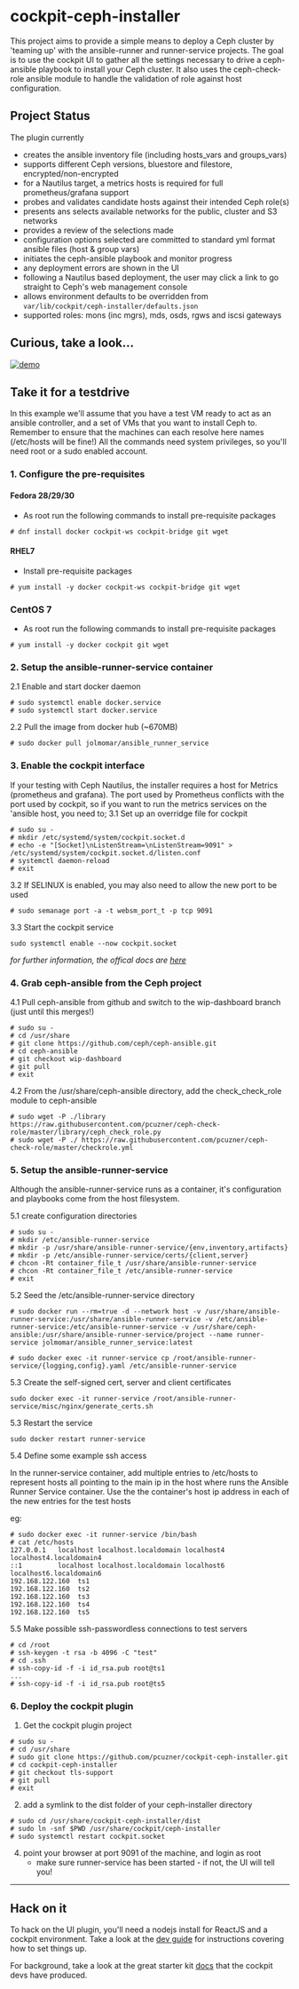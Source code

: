 # cockpit-ceph-installer
This project aims to provide a simple means to deploy a Ceph cluster by 'teaming up' with the ansible-runner and runner-service projects. The goal is to use the cockpit UI to gather all the settings necessary to drive a ceph-ansible playbook to install your Ceph cluster. It also uses the ceph-check-role ansible module to handle the validation of role against host configuration.

## Project Status
The plugin currently
- creates the ansible inventory file (including hosts_vars and groups_vars)
- supports different Ceph versions, bluestore and filestore, encrypted/non-encrypted
- for a Nautilus target, a metrics hosts is required for full prometheus/grafana support
- probes and validates candidate hosts against their intended Ceph role(s)
- presents ans selects available networks for the public, cluster and S3 networks
- provides a review of the selections made
- configuration options selected are committed to standard yml format ansible files (host & group vars)
- initiates the ceph-ansible playbook and monitor progress
- any deployment errors are shown in the UI
- following a Nautilus based deployment, the user may click a link to go straight to Ceph's web management console
- allows environment defaults to be overridden from `var/lib/cockpit/ceph-installer/defaults.json`
- supported roles: mons (inc mgrs), mds, osds, rgws and iscsi gateways

## Curious, take a look...

[![demo](screenshots/ceph-installer-2019-04.gif)](https://youtu.be/wIw7RjHPhzs)

## Take it for a testdrive
In this example we'll assume that you have a test VM ready to act as an ansible controller, and a set of VMs that you want to install Ceph to. Remember to ensure that the machines can each resolve here names (/etc/hosts will be fine!) All the commands need system privileges, so you'll need root or a sudo enabled account.
### 1. Configure the pre-requisites
#### **Fedora 28/29/30**
  * As root run the following commands to install pre-requisite packages
```
# dnf install docker cockpit-ws cockpit-bridge git wget
```

#### **RHEL7**
  * Install pre-requisite packages
```
# yum install -y docker cockpit-ws cockpit-bridge git wget
```

### **CentOS 7**
* As root run the following commands to install pre-requisite packages
```
# yum install -y docker cockpit git wget
```

### 2. Setup the ansible-runner-service container

2.1 Enable and start docker daemon
```
# sudo systemctl enable docker.service
# sudo systemctl start docker.service
```

2.2 Pull the image from docker hub (~670MB)
```
# sudo docker pull jolmomar/ansible_runner_service
```

### 3. Enable the cockpit interface
If your testing with Ceph Nautilus, the installer requires a host for Metrics (prometheus and grafana). The port used by Prometheus conflicts with the port used by cockpit, so if you want to run the metrics services on the 'ansible host, you need to;
  3.1 Set up an overridge file for cockpit
```
# sudo su -
# mkdir /etc/systemd/system/cockpit.socket.d
# echo -e "[Socket]\nListenStream=\nListenStream=9091" > /etc/systemd/system/cockpit.socket.d/listen.conf
# systemctl daemon-reload
# exit
```
  3.2 If SELINUX is enabled, you may also need to allow the new port to be used
```
# sudo semanage port -a -t websm_port_t -p tcp 9091
```
  3.3 Start the cockpit service
```
sudo systemctl enable --now cockpit.socket
```
*for further information, the offical docs are [here](https://cockpit-project.org/guide/latest/listen.html)*

### 4. Grab ceph-ansible from the Ceph project
4.1 Pull ceph-ansible from github and switch to the wip-dashboard branch (just until this merges!)
```
# sudo su -
# cd /usr/share
# git clone https://github.com/ceph/ceph-ansible.git
# cd ceph-ansible
# git checkout wip-dashboard
# git pull
# exit
```
4.2 From the /usr/share/ceph-ansible directory, add the check_check_role module to ceph-ansible
```
# sudo wget -P ./library https://raw.githubusercontent.com/pcuzner/ceph-check-role/master/library/ceph_check_role.py
# sudo wget -P ./ https://raw.githubusercontent.com/pcuzner/ceph-check-role/master/checkrole.yml
```

### 5. Setup the ansible-runner-service
Although the ansible-runner-service runs as a container, it's configuration and playbooks come from the host filesystem.

5.1 create configuration directories
```
# sudo su -
# mkdir /etc/ansible-runner-service
# mkdir -p /usr/share/ansible-runner-service/{env,inventory,artifacts}
# mkdir -p /etc/ansible-runner-service/certs/{client,server}
# chcon -Rt container_file_t /usr/share/ansible-runner-service
# chcon -Rt container_file_t /etc/ansible-runner-service
# exit
```
5.2 Seed the /etc/ansible-runner-service directory

```
# sudo docker run --rm=true -d --network host -v /usr/share/ansible-runner-service:/usr/share/ansible-runner-service -v /etc/ansible-runner-service:/etc/ansible-runner-service -v /usr/share/ceph-ansible:/usr/share/ansible-runner-service/project --name runner-service jolmomar/ansible_runner_service:latest

# sudo docker exec -it runner-service cp /root/ansible-runner-service/{logging,config}.yaml /etc/ansible-runner-service

```
5.3 Create the self-signed cert, server and client certificates
```
sudo docker exec -it runner-service /root/ansible-runner-service/misc/nginx/generate_certs.sh
```
5.3 Restart the service
```
sudo docker restart runner-service
```

5.4  Define some example ssh access

In the runner-service container, add multiple entries to /etc/hosts to represent hosts all pointing to the main ip in the host where runs the Ansible Runner Service container. Use the the container's host ip address in each of the new entries for the test hosts

eg:
```
# sudo docker exec -it runner-service /bin/bash
# cat /etc/hosts
127.0.0.1   localhost localhost.localdomain localhost4 localhost4.localdomain4
::1         localhost localhost.localdomain localhost6 localhost6.localdomain6
192.168.122.160  ts1
192.168.122.160  ts2
192.168.122.160  ts3
192.168.122.160  ts4
192.168.122.160  ts5
```

5.5 Make possible ssh-passwordless connections to test servers

```
# cd /root
# ssh-keygen -t rsa -b 4096 -C "test"
# cd .ssh
# ssh-copy-id -f -i id_rsa.pub root@ts1
...
# ssh-copy-id -f -i id_rsa.pub root@ts5
```


### 6. Deploy the cockpit plugin

1. Get the cockpit plugin project
```
# sudo su -
# cd /usr/share
# sudo git clone https://github.com/pcuzner/cockpit-ceph-installer.git
# cd cockpit-ceph-installer
# git checkout tls-support
# git pull
# exit
```

2. add a symlink to the dist folder of your ceph-installer directory
```
# sudo cd /usr/share/cockpit-ceph-installer/dist
# sudo ln -snf $PWD /usr/share/cockpit/ceph-installer
# sudo systemctl restart cockpit.socket
```
4. point your browser at port 9091 of the machine, and login as root
   - make sure runner-service has been started - if not, the UI will tell you!


-----------------------------------------------------------------------------------------------------------------

## Hack on it

To hack on the UI plugin, you'll need a nodejs install for ReactJS and a cockpit environment. Take a look at the
[dev guide](DEVGUIDE.md) for instructions covering how to set things up.

For background, take a look at the great starter kit [docs](https://github.com/cockpit-project/starter-kit) that the cockpit devs have produced.
